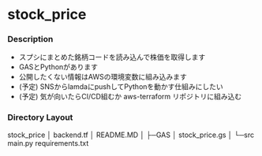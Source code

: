 # stock_price

### Description
- スプシにまとめた銘柄コードを読み込んで株価を取得します
- GASとPythonがあります
- 公開したくない情報はAWSの環境変数に組み込みます
- (予定) SNSからlamdaにpushしてPythonを動かす仕組みにしたい
- (予定) 気が向いたらCI/CD組むか aws-terraform リポジトリに組み込む

### Directory Layout

stock_price
│  backend.tf
│  README.MD
│
├─GAS
│      stock_price.gs
│
└─src
        main.py
        requirements.txt
